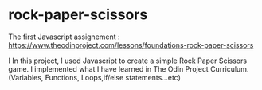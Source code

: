 # rock-paper-scissors

The first Javascript assignement : https://www.theodinproject.com/lessons/foundations-rock-paper-scissors

I
In this project, I used Javascript to create a simple Rock Paper Scissors game. I implemented what I have learned in The Odin
Project Curriculum.(Variables, Functions, Loops,if/else statements...etc)
